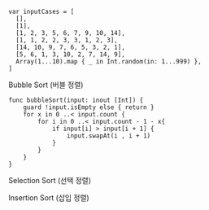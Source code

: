 	var inputCases = [
	  [],
	  [1],
	  [1, 2, 3, 5, 6, 7, 9, 10, 14],
	  [1, 1, 2, 2, 3, 3, 1, 2, 3],
	  [14, 10, 9, 7, 6, 5, 3, 2, 1],
	  [5, 6, 1, 3, 10, 2, 7, 14, 9],
	  Array(1...10).map { _ in Int.random(in: 1...999) },
	]

Bubble Sort (버블 정렬)

	func bubbleSort(input: inout [Int]) {
	    guard !input.isEmpty else { return }
	    for x in 0 ..< input.count {
	        for i in 0 ..< input.count - 1 - x{
	            if input[i] > input[i + 1] {
	                input.swapAt(i , i + 1)
	            }
	        }
	    }
	}

Selection Sort (선택 정렬)

Insertion Sort (삽입 정렬)
